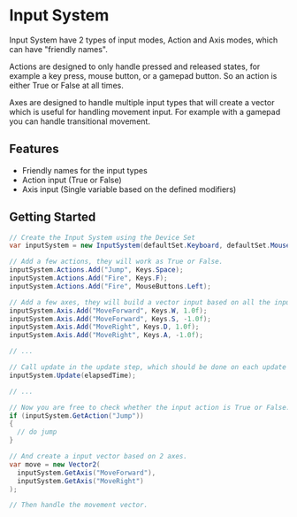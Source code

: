 # Input System
Input System have 2 types of input modes, Action and Axis modes,
which can have "friendly names".

Actions are designed to only handle pressed and released states,
for example a key press, mouse button, or a gamepad button.
So an action is either True or False at all times.

Axes are designed to handle multiple input types that will
create a vector which is useful for handling movement input.
For example with a gamepad you can handle transitional movement.

## Features
- Friendly names for the input types
- Action input (True or False)
- Axis input (Single variable based on the defined modifiers)


## Getting Started

```cs
// Create the Input System using the Device Set
var inputSystem = new InputSystem(defaultSet.Keyboard, defaultSet.Mouse);

// Add a few actions, they will work as True or False.
inputSystem.Actions.Add("Jump", Keys.Space);
inputSystem.Actions.Add("Fire", Keys.F);
inputSystem.Actions.Add("Fire", MouseButtons.Left);

// Add a few axes, they will build a vector input based on all the inputs.
inputSystem.Axis.Add("MoveForward", Keys.W, 1.0f);
inputSystem.Axis.Add("MoveForward", Keys.S, -1.0f);
inputSystem.Axis.Add("MoveRight", Keys.D, 1.0f);
inputSystem.Axis.Add("MoveRight", Keys.A, -1.0f);

// ...

// Call update in the update step, which should be done on each update tick.
inputSystem.Update(elapsedTime);

// ...

// Now you are free to check whether the input action is True or False.
if (inputSystem.GetAction("Jump"))
{
  // do jump
}

// And create a input vector based on 2 axes.
var move = new Vector2(
  inputSystem.GetAxis("MoveForward"),
  inputSystem.GetAxis("MoveRight")
);

// Then handle the movement vector.

```
